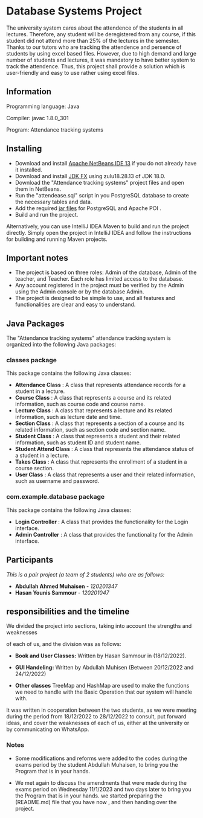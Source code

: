 
# Database Systems Project

The university system cares about the attendence of the students in all lectures. Therefore, any student will be deregistered from any course, if this student did not attend more than 25% of the lectures in the semester. Thanks to our tutors who are tracking the attendence and persence of students by using excel based files. However, due to high demand and large number of students and lectures, it was mandatory to have better system to track the attendence. Thus, this project shall provide a solution which is user-friendly and easy to use rather using excel files.

## Information

Programming language: Java

Compiler: javac 1.8.0_301

Program: Attendance tracking systems

## Installing

- Download and install [Apache NetBeans IDE 13](https://netbeans.apache.org/download/nb13/nb13.html) if you do not already have it installed.
- Download and install [JDK FX](https://cdn.azul.com/zulu/bin/zulu18.32.13-ca-fx-jdk18.0.2.1-win_x64.zip) using zulu18.28.13 of JDK 18.0.
- Download the "Attendance tracking systems" project files and open them in NetBeans.
- Run the "attendease.sql" script in you PostgreSQL database to create the necessary tables and data.
- Add the required [jar files](https://drive.google.com/file/d/1fRQsZhwIvCiUFjyl6WswBDY4VmQNT-gP/view) for PostgreSQL and Apache POI .
- Build and run the project.

Alternatively, you can use IntelliJ IDEA Maven to build and run the project directly. Simply open the project in IntelliJ IDEA and follow the instructions for building and running Maven projects.

## Important notes

- The project is based on three roles: Admin of the database, Admin of the teacher, and Teacher. Each role has limited access to the database.
- Any account registered in the project must be verified by the Admin using the Admin console or by the database Admin.
- The project is designed to be simple to use, and all features and functionalities are clear and easy to understand.

## Java Packages
The "Attendance tracking systems" attendance tracking system is organized into the following Java packages:

### classes package
This package contains the following Java classes:

- **Attendance Class** : A class that represents attendance records for a student in a lecture.
- **Course Class** : A class that represents a course and its related information, such as course code and course name.
- **Lecture Class** : A class that represents a lecture and its related information, such as lecture date and time.
- **Section Class** : A class that represents a section of a course and its related information, such as section code and section name.
- **Student Class** : A class that represents a student and their related information, such as student ID and student name.
- **Student Attend Class** : A class that represents the attendance status of a student in a lecture.
- **Takes Class** : A class that represents the enrollment of a student in a course section.
- **User Class** : A class that represents a user and their related information, such as username and password.

### com.example.database package

This package contains the following Java classes:

- **Login Controller** : A class that provides the functionality for the Login interface.
- **Admin Controller** : A class that provides the functionality for the Admin interface.



## Participants
*This is a pair project (a team of 2 students) who are as follows:*

  - **Abdullah Ahmed Muhaisen** - *120201347*
  - **Hasan Younis Sammour** -    *120201047*



## responsibilities and the timeline
We divided the project into sections, taking into account the strengths and weaknesses

of each of us, and the division was as follows:

- **Book and User Classes:** Written by Hasan Sammour in (18/12/2022).

- **GUI Handeling:** Written by Abdullah Muhisen (Between 20/12/2022 and 24/12/2022)

- **Other classes** TreeMap and HashMap are used to make the functions we need to
    handle with the Basic Operation that our system will handle with.

It was written in cooperation between the two students, as we were meeting
during the period from 18/12/2022 to 28/12/2022 to consult, put forward ideas,
and cover the weaknesses of each of us, either at the university or by communicating
on WhatsApp.

### Notes
* Some modifications and reforms were added to the codes during
  the exams period by the student Abdullah Muhaisen,
  to bring you the Program that is in your hands.


* We met again to discuss the amendments that were made during
  the exams period on Wednesday 11/1/2023 and two days later
  to bring you the Program that is in your hands.
  we started preparing the (README.md) file that you have now
  , and then handing over the project.